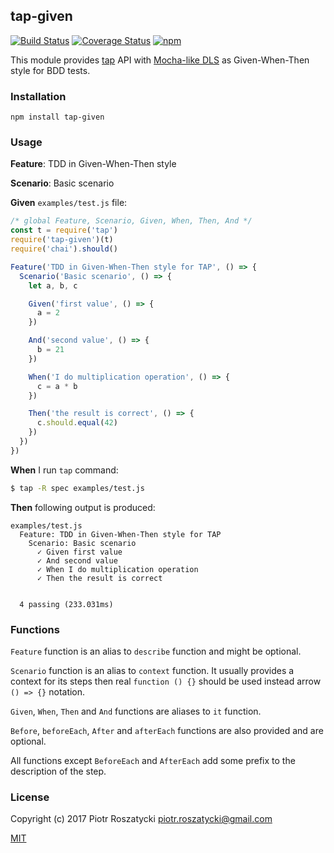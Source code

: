 ## tap-given

[![Build Status](https://secure.travis-ci.org/dex4er/js-tap-given.svg)](http://travis-ci.org/dex4er/js-tap-given) [![Coverage Status](https://coveralls.io/repos/github/dex4er/js-tap-given/badge.svg)](https://coveralls.io/github/dex4er/js-tap-given) [![npm](https://img.shields.io/npm/v/tap-given.svg)](https://www.npmjs.com/package/tap-given)

This module provides [tap](https://www.npmjs.com/package/tap) API with
[Mocha-like DLS](http://www.node-tap.org/mochalike/) as Given-When-Then style
for BDD tests.

### Installation

```shell
npm install tap-given
```

### Usage

__Feature__: TDD in Given-When-Then style

__Scenario__: Basic scenario

__Given__ `examples/test.js` file:

```js
/* global Feature, Scenario, Given, When, Then, And */
const t = require('tap')
require('tap-given')(t)
require('chai').should()

Feature('TDD in Given-When-Then style for TAP', () => {
  Scenario('Basic scenario', () => {
    let a, b, c

    Given('first value', () => {
      a = 2
    })

    And('second value', () => {
      b = 21
    })

    When('I do multiplication operation', () => {
      c = a * b
    })

    Then('the result is correct', () => {
      c.should.equal(42)
    })
  })
})
```

__When__ I run `tap` command:

```sh
$ tap -R spec examples/test.js
```

__Then__ following output is produced:

```
examples/test.js
  Feature: TDD in Given-When-Then style for TAP
    Scenario: Basic scenario
      ✓ Given first value
      ✓ And second value
      ✓ When I do multiplication operation
      ✓ Then the result is correct


  4 passing (233.031ms)
```

### Functions

`Feature` function is an alias to `describe` function and might be optional.

`Scenario` function is an alias to `context` function. It usually provides a
context for its steps then real `function () {}` should be used instead arrow
`() => {}` notation.

`Given`, `When`, `Then` and `And` functions are aliases to `it` function.

`Before`, `beforeEach`, `After` and `afterEach` functions are also provided
and are optional.

All functions except `BeforeEach` and `AfterEach` add some prefix to the
description of the step.

### License

Copyright (c) 2017 Piotr Roszatycki <piotr.roszatycki@gmail.com>

[MIT](https://opensource.org/licenses/MIT)
